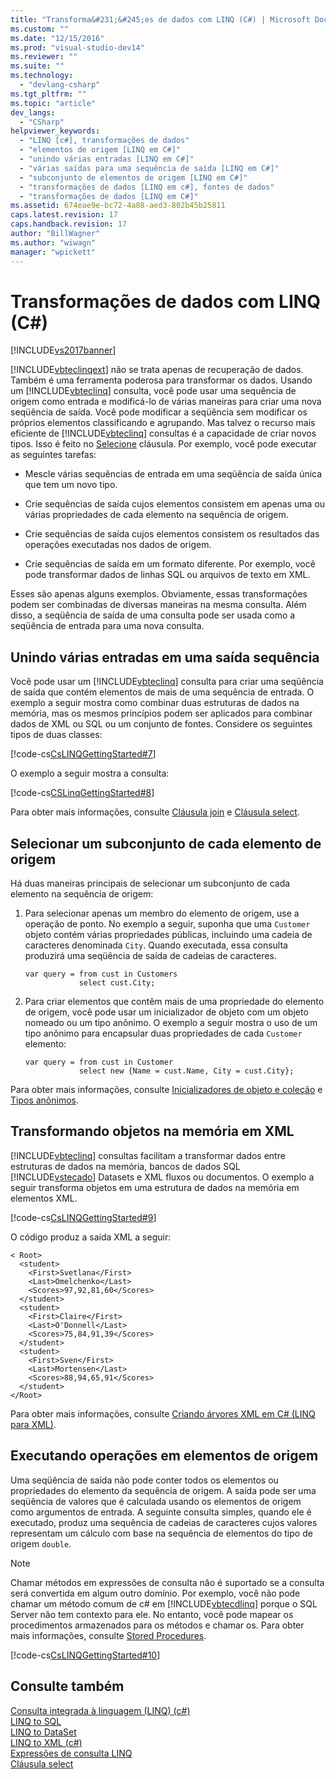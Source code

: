 ```yaml
---
title: "Transforma&#231;&#245;es de dados com LINQ (C#) | Microsoft Docs"
ms.custom: ""
ms.date: "12/15/2016"
ms.prod: "visual-studio-dev14"
ms.reviewer: ""
ms.suite: ""
ms.technology: 
  - "devlang-csharp"
ms.tgt_pltfrm: ""
ms.topic: "article"
dev_langs: 
  - "CSharp"
helpviewer_keywords: 
  - "LINQ [c#], transformações de dados"
  - "elementos de origem [LINQ em C#]"
  - "unindo várias entradas [LINQ em C#]"
  - "várias saídas para uma sequência de saída [LINQ em C#]"
  - "subconjunto de elementos de origem [LINQ em C#]"
  - "transformações de dados [LINQ em c#], fontes de dados"
  - "transformações de dados [LINQ em C#]"
ms.assetid: 674eae9e-bc72-4a88-aed3-802b45b25811
caps.latest.revision: 17
caps.handback.revision: 17
author: "BillWagner"
ms.author: "wiwagn"
manager: "wpickett"
---
```

# Transforma&#231;&#245;es de dados com LINQ (C#)
[!INCLUDE[vs2017banner](../../../../csharp/includes/vs2017banner.md)]

[!INCLUDE[vbteclinqext](../../../../csharp/getting-started/includes/vbteclinqext_md.md)] não se trata apenas de recuperação de dados. Também é uma ferramenta poderosa para transformar os dados. Usando um [!INCLUDE[vbteclinq](../../../../csharp/includes/vbteclinq_md.md)] consulta, você pode usar uma sequência de origem como entrada e modificá\-lo de várias maneiras para criar uma nova seqüência de saída. Você pode modificar a seqüência sem modificar os próprios elementos classificando e agrupando. Mas talvez o recurso mais eficiente de [!INCLUDE[vbteclinq](../../../../csharp/includes/vbteclinq_md.md)] consultas é a capacidade de criar novos tipos. Isso é feito no [Selecione](../../../../csharp/language-reference/keywords/select-clause.md) cláusula. Por exemplo, você pode executar as seguintes tarefas:  
  
-   Mescle várias sequências de entrada em uma seqüência de saída única que tem um novo tipo.  
  
-   Crie sequências de saída cujos elementos consistem em apenas uma ou várias propriedades de cada elemento na sequência de origem.  
  
-   Crie sequências de saída cujos elementos consistem os resultados das operações executadas nos dados de origem.  
  
-   Crie sequências de saída em um formato diferente. Por exemplo, você pode transformar dados de linhas SQL ou arquivos de texto em XML.  
  
 Esses são apenas alguns exemplos. Obviamente, essas transformações podem ser combinadas de diversas maneiras na mesma consulta. Além disso, a seqüência de saída de uma consulta pode ser usada como a seqüência de entrada para uma nova consulta.  
  
## Unindo várias entradas em uma saída sequência  
 Você pode usar um [!INCLUDE[vbteclinq](../../../../csharp/includes/vbteclinq_md.md)] consulta para criar uma seqüência de saída que contém elementos de mais de uma sequência de entrada. O exemplo a seguir mostra como combinar duas estruturas de dados na memória, mas os mesmos princípios podem ser aplicados para combinar dados de XML ou SQL ou um conjunto de fontes. Considere os seguintes tipos de duas classes:  
  
 [!code-cs[CsLINQGettingStarted#7](../../../../csharp/programming-guide/concepts/linq/codesnippet/CSharp/data-transformations-with-linq_1.cs)]  
  
 O exemplo a seguir mostra a consulta:  
  
 [!code-cs[CSLinqGettingStarted#8](../../../../csharp/programming-guide/concepts/linq/codesnippet/CSharp/data-transformations-with-linq_2.cs)]  
  
 Para obter mais informações, consulte [Cláusula join](../../../../csharp/language-reference/keywords/join-clause.md) e [Cláusula select](../../../../csharp/language-reference/keywords/select-clause.md).  
  
## Selecionar um subconjunto de cada elemento de origem  
 Há duas maneiras principais de selecionar um subconjunto de cada elemento na sequência de origem:  
  
1.  Para selecionar apenas um membro do elemento de origem, use a operação de ponto. No exemplo a seguir, suponha que uma `Customer` objeto contém várias propriedades públicas, incluindo uma cadeia de caracteres denominada `City`. Quando executada, essa consulta produzirá uma seqüência de saída de cadeias de caracteres.  
  
    ```  
    var query = from cust in Customers  
                select cust.City;  
    ```  
  
2.  Para criar elementos que contêm mais de uma propriedade do elemento de origem, você pode usar um inicializador de objeto com um objeto nomeado ou um tipo anônimo. O exemplo a seguir mostra o uso de um tipo anônimo para encapsular duas propriedades de cada `Customer` elemento:  
  
    ```  
    var query = from cust in Customer  
                select new {Name = cust.Name, City = cust.City};  
    ```  
  
 Para obter mais informações, consulte [Inicializadores de objeto e coleção](../../../../csharp/programming-guide/classes-and-structs/object-and-collection-initializers.md) e [Tipos anônimos](../../../../csharp/programming-guide/classes-and-structs/anonymous-types.md).  
  
## Transformando objetos na memória em XML  
 [!INCLUDE[vbteclinq](../../../../csharp/includes/vbteclinq_md.md)] consultas facilitam a transformar dados entre estruturas de dados na memória, bancos de dados SQL [!INCLUDE[vstecado](../../../../csharp/programming-guide/concepts/linq/includes/vstecado_md.md)] Datasets e XML fluxos ou documentos. O exemplo a seguir transforma objetos em uma estrutura de dados na memória em elementos XML.  
  
 [!code-cs[CsLINQGettingStarted#9](../../../../csharp/programming-guide/concepts/linq/codesnippet/CSharp/data-transformations-with-linq_3.cs)]  
  
 O código produz a saída XML a seguir:  
  
```  
< Root>  
  <student>  
    <First>Svetlana</First>  
    <Last>Omelchenko</Last>  
    <Scores>97,92,81,60</Scores>  
  </student>  
  <student>  
    <First>Claire</First>  
    <Last>O'Donnell</Last>  
    <Scores>75,84,91,39</Scores>  
  </student>  
  <student>  
    <First>Sven</First>  
    <Last>Mortensen</Last>  
    <Scores>88,94,65,91</Scores>  
  </student>  
</Root>  
```  
  
 Para obter mais informações, consulte [Criando árvores XML em C\# \(LINQ para XML\)](../../../../csharp/programming-guide/concepts/linq/creating-xml-trees-linq-to-xml-2.md).  
  
## Executando operações em elementos de origem  
 Uma seqüência de saída não pode conter todos os elementos ou propriedades do elemento da sequência de origem. A saída pode ser uma seqüência de valores que é calculada usando os elementos de origem como argumentos de entrada. A seguinte consulta simples, quando ele é executado, produz uma sequência de cadeias de caracteres cujos valores representam um cálculo com base na sequência de elementos do tipo de origem `double`.  
  
> [!NOTE]
>  Chamar métodos em expressões de consulta não é suportado se a consulta será convertida em algum outro domínio. Por exemplo, você não pode chamar um método comum de c\# em [!INCLUDE[vbtecdlinq](../../../../csharp/includes/vbtecdlinq_md.md)] porque o SQL Server não tem contexto para ele. No entanto, você pode mapear os procedimentos armazenados para os métodos e chamar os. Para obter mais informações, consulte [Stored Procedures](../Topic/Stored%20Procedures.md).  
  
 [!code-cs[CsLINQGettingStarted#10](../../../../csharp/programming-guide/concepts/linq/codesnippet/CSharp/data-transformations-with-linq_4.cs)]  
  
## Consulte também  
 [Consulta integrada à linguagem \(LINQ\) \(c\#\)](../../../../csharp/programming-guide/concepts/linq/index.md)   
 [LINQ to SQL](../Topic/LINQ%20to%20SQL.md)   
 [LINQ to DataSet](../Topic/LINQ%20to%20DataSet.md)   
 [LINQ to XML \(c\#\)](../../../../csharp/programming-guide/concepts/linq/linq-to-xml.md)   
 [Expressões de consulta LINQ](../../../../csharp/programming-guide/linq-query-expressions/index.md)   
 [Cláusula select](../../../../csharp/language-reference/keywords/select-clause.md)